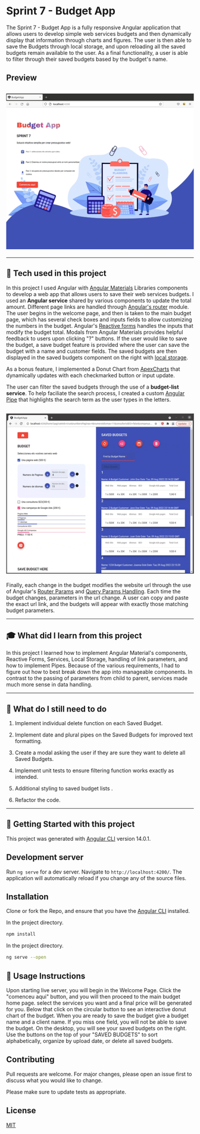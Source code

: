 # Sprint 7 - Budget App

The Sprint 7 - Budget App is a fully responsive Angular application that allows users to develop simple web services budgets and then dynamically display that information through charts and figures. The user is then able to save the Budgets through local storage, and upon reloading all the saved budgets remain available to the user. As a final functionality, a user is able to filter through their saved budgets based by the budget's name.

## **Preview**

## ![preview gif](Sprint7-preview.gif)

---

## :wrench: **Tech used in this project**

In this project I used Angular with [Angular Materials](https://material.angular.io/) Libraries components to develop a web app that allows users to save their web services budgets. I used an <b>Angular service</b> shared by various components to update the total amount. Different page links are handled through [Angular's router](https://angular.io/api/router) module. The user begins in the welcome page, and then is taken to the main budget page, which has several check boxes and inputs fields to allow customizing the numbers in the budget. Angular's [Reactive forms](https://angular.io/guide/reactive-forms) handles the inputs that modify the budget total. Modals from Angular Materials provides helpful feedback to users upon clicking "?" buttons. If the user would like to save the budget, a save budget feature is provided where the user can save the budget with a name and customer fields. The saved budgets are then displayed in the saved budgets component on the right with [local storage](https://developer.mozilla.org/es/docs/Web/API/Window/localStorage).

As a bonus feature, I implemented a Donut Chart from [ApexCharts](https://apexcharts.com/docs/angular-charts/) that dynamically updates with each checkmarked button or input update.

The user can filter the saved budgets through the use of a <b>budget-list service</b>. To help faciliate the search process, I created a custom [Angular Pipe](https://angular.io/guide/pipes) that highlights the search term as the user types in the letters.

## ![preview gif](Filtering-preview.gif)

Finally, each change in the budget modifies the website url through the use of Angular's [Router Params](https://angular.io/guide/router) and [Query Params Handling](https://angular.io/api/router/QueryParamsHandling). Each time the budget changes, parameters in the url change. A user can copy and paste the exact url link, and the budgets will appear with exactly those matching budget parameters.

---

## :mortar_board: **What did I learn from this project**

In this project I learned how to implement Angular Material's components, Reactive Forms, Services, Local Storage, handling of link parameters, and how to implement Pipes.
Because of the various requirements, I had to figure out how to best break down the app into manageable components. In contrast to the passing of parameters from child to parent, services made much more sense in data handling.

---

## :memo: **What do I still need to do**

1. Implement individual delete function on each Saved Budget.

2. Implement date and plural pipes on the Saved Budgets for improved text formatting.

3. Create a modal asking the user if they are sure they want to delete all Saved Budgets.

4. Implement unit tests to ensure filtering function works exactly as intended.

5. Additional styling to saved budget lists .

6. Refactor the code.

---

## :seedling: **Getting Started with this project**

This project was generated with [Angular CLI](https://github.com/angular/angular-cli) version 14.0.1.

## Development server

Run `ng serve` for a dev server. Navigate to `http://localhost:4200/`. The application will automatically reload if you change any of the source files.

## Installation

Clone or fork the Repo, and ensure that you have the [Angular CLI](https://github.com/angular/angular-cli) installed.

In the project directory.

```bash
npm install
```

In the project directory.

```bash
ng serve --open
```

## :bookmark_tabs: **Usage Instructions**

Upon starting live server, you will begin in the Welcome Page. Click the "comenceu aqui" button, and you will then proceed to the main budget home page. select the services you want and a final price will be generated for you. Below that click on the circular button to see an interactive donut chart of the budget. When you are ready to save the budget give a budget name and a client name. If you miss one field, you will not be able to save the budget. On the desktop, you will see your saved budgets on the right. Use the buttons on the top of your "SAVED BUDGETS" to sort alphabetically, organize by upload date, or delete all saved budgets.

## Contributing

Pull requests are welcome. For major changes, please open an issue first to discuss what you would like to change.

Please make sure to update tests as appropriate.

## License

[MIT](https://choosealicense.com/licenses/mit/)
